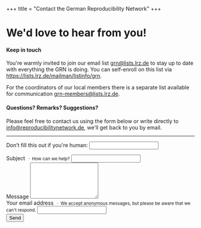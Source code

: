 +++
title = "Contact the German Reproducibility Network"
+++

# We'd love to hear from you!

#### Keep in touch
You're warmly invited to join our email list [grn@lists.lrz.de](mailto:grn@lists.lrz.de) to stay up to date with everything the GRN is doing.
You can self-enroll on this list via https://lists.lrz.de/mailman/listinfo/grn.

For the coordinators of our local members there is a separate list available for communication [grn-members@lists.lrz.de](mailto:grn-members@lists.lrz.de).


#### Questions? Remarks? Suggestions?
Please feel free to contact us using the form below or write directly to [info@reproducibilitynetwork.de](mailto:info@reproducibilitynetwork.de), we'll get back to you by email.

----

<form name="contact" method="POST" netlify-honeypot="bot-field" data-netlify="true" action="/contact/thanks">
  <p class="d-none">
    <label>Don’t fill this out if you're human: <input name="bot-field" /></label>
  </p>
  <div class="mb-3">
    <label for="subject">Subject</label>
    <small class="text-muted mb-2">&ensp;·&ensp;How can we help?</small>
    <input type="text" class="form-control form-control-lg mt-2" name="subject" id="subject">
  </div>
  <div class="mb-3">
    <label for="message">Message</label>
    <small class="text-muted"></small>
    <textarea class="form-control mt-2" name="message" id="message" rows="6"></textarea>
  </div>
  <div class="mb-3">
    <label for="email">Your email address</label>
    <small class="text-muted">&ensp;·&ensp;We accept anonymous messages, but please be aware that we can't respond.</small>
    <input type="email" class="form-control mt-2" name="email" id="email">
  </div>
  <div>
    <button type="submit" class="btn btn-outline-primary w-100 mt-4">Send</button>
  </div>
</form>
